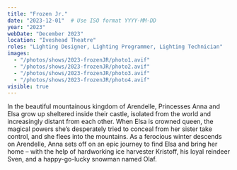 ```yaml
---
title: "Frozen Jr."
date: "2023-12-01"  # Use ISO format YYYY-MM-DD
year: "2023"
webDate: "December 2023"
location: "Iveshead Theatre"
roles: "Lighting Designer, Lighting Programmer, Lighting Technician"
images:
  - "/photos/shows/2023-frozenJR/photo1.avif"
  - "/photos/shows/2023-frozenJR/photo2.avif"
  - "/photos/shows/2023-frozenJR/photo3.avif"
  - "/photos/shows/2023-frozenJR/photo4.avif"
visible: true
---
```


In the beautiful mountainous kingdom of Arendelle, Princesses Anna and Elsa grow up sheltered inside their castle, isolated from the world and increasingly distant from each other. When Elsa is crowned queen, the magical powers she’s desperately tried to conceal from her sister take control, and she flees into the mountains. As a ferocious winter descends on Arendelle, Anna sets off on an epic journey to find Elsa and bring her home – with the help of hardworking ice harvester Kristoff, his loyal reindeer Sven, and a happy-go-lucky snowman named Olaf.